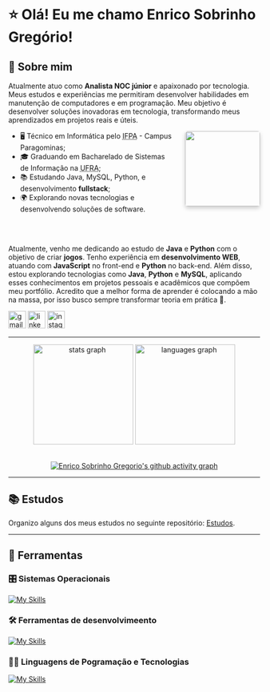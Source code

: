 # ⭐️ Olá! Eu me chamo Enrico Sobrinho Gregório!

## 👦 Sobre mim

Atualmente atuo como **Analista NOC júnior** e apaixonado por tecnologia. Meus estudos e experiências me permitiram desenvolver habilidades em manutenção de computadores e em programação. Meu objetivo é desenvolver soluções inovadoras em tecnologia, transformando meus aprendizados em projetos reais e úteis.

<img src="https://avatars.githubusercontent.com/u/83100249?v=4" height="150" align="right" style="margin-bottom:10px;margin-left: 20px; border-radius: 5px; box-shadow: 0 4px 8px 0 rgba(0, 0, 0, 0.2)" />

- 🖥️ Técnico em Informática pelo <abbr title="Instituto Federal de Educação, Ciência e Tecnologia do Pará">IFPA</abbr> - Campus Paragominas;
- 🎓 Graduando em Bacharelado de Sistemas de Informação na <abbr title="Universidade Federal Rural da Amazônia">UFRA</abbr>;
- 📚 Estudando Java, MySQL, Python, e desenvolvimento **fullstack**;
- 🌍 Explorando novas tecnologias e desenvolvendo soluções de software.

<br>
<br>

Atualmente, venho me dedicando ao estudo de **Java** e **Python** com o objetivo de criar **jogos**. Tenho experiência em **desenvolvimento WEB**, atuando com **JavaScript** no front-end e **Python** no back-end. Além disso, estou explorando tecnologias como **Java**, **Python** e **MySQL**, aplicando esses conhecimentos em projetos pessoais e acadêmicos que compõem meu portfólio.
Acredito que a melhor forma de aprender é colocando a mão na massa, por isso busco sempre transformar teoria em prática 🚀.

<div align="left">
  <a href="mailto:enricogregorio5@gmail.com" target="_blank"><img src="https://img.shields.io/static/v1?message=Gmail&logo=gmail&label=&color=D14836&logoColor=white&labelColor=&style=for-the-badge" height="35" alt="gmail logo"  /></a>
  <a href="https://www.linkedin.com/in/esg/" target="_blank"><img src="https://img.shields.io/static/v1?message=LinkedIn&logo=linkedin&label=&color=0077B5&logoColor=white&labelColor=&style=for-the-badge" height="35" alt="linkedin logo"  /></a>
  <a href="https://www.instagram.com/enrico.zip/" target="_blank"><img src="https://img.shields.io/static/v1?message=Instagram&logo=instagram&label=&color=E4405F&logoColor=white&labelColor=&style=for-the-badge" height="35" alt="instagram logo"  /></a>
</div>

---

<div align="center">
  <img src="https://github-readme-stats.vercel.app/api?username=enricogregorio&hide_title=false&hide_rank=false&show_icons=true&include_all_commits=true&count_private=true&disable_animations=false&theme=monokai&locale=en&hide_border=false" height="200" alt="stats graph"  />
  <img src="https://github-readme-stats.vercel.app/api/top-langs?username=enricogregorio&locale=pt-BR&hide_title=false&layout=compact&card_width=320&langs_count=5&theme=monokai&hide_border=false" height="200" alt="languages graph"  />
</div>

<br clear="both">

<div align="center">
  
  [![Enrico Sobrinho Gregorio's github activity graph](https://github-readme-activity-graph.vercel.app/graph?username=enricogregorio&bg_color=242120&color=e4e3e1&line=F42C73&point=e4e3e1&area=true&area_color=781638&hide_border=true)](https://github.com/ashutosh00710/github-readme-activity-graph)

</div>

---

## 📚 Estudos
Organizo alguns dos meus estudos no seguinte repositório: [Estudos](https://github.com/EnricoGregorio/estudos).

---

## 🧰 Ferramentas

### 🎛️ Sistemas Operacionais

[![My Skills](https://skillicons.dev/icons?i=mint,windows,apple)](https://skillicons.dev)
### 🛠️ Ferramentas de desenvolvimeento

[![My Skills](https://skillicons.dev/icons?i=vscode,git,github,figma)](https://skillicons.dev)

### 👨‍💻 Linguagens de Pogramação e Tecnologias

[![My Skills](https://skillicons.dev/icons?i=java,python,javascript,mysql,html,css)](https://skillicons.dev)
